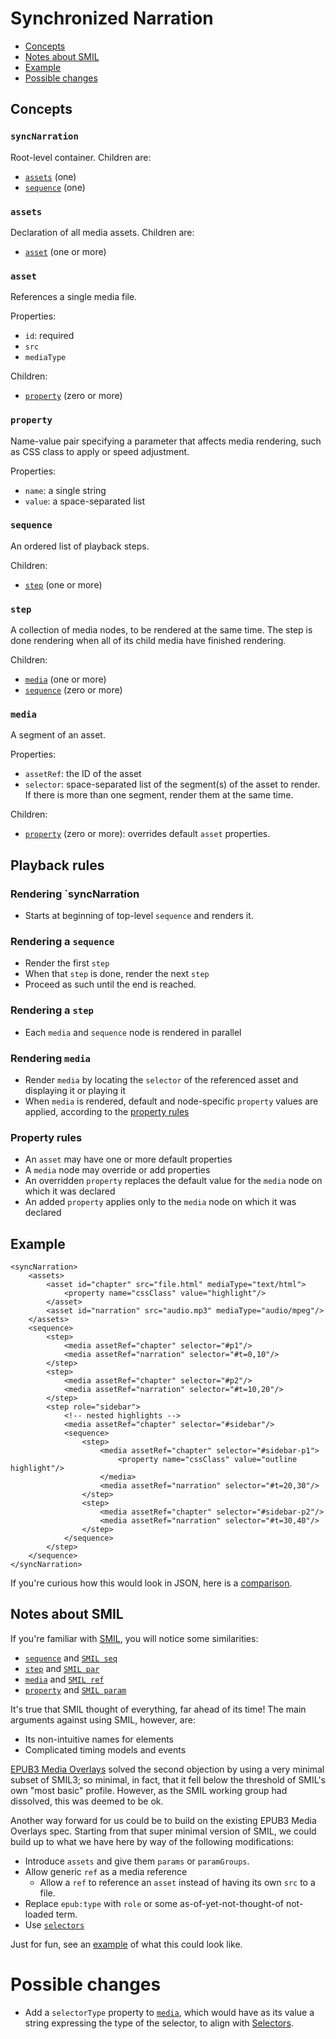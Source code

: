 # Synchronized Narration

* [Concepts](#concepts)
* [Notes about SMIL](#notes-about-smil)
* [Example](#example)
* [Possible changes](#possible-changes)

## Concepts

### `syncNarration` 
Root-level container. Children are:
* [`assets`](#assets) (one)
* [`sequence`](#sequence) (one)

### `assets`
Declaration of all media assets. Children are:
* [`asset`](#asset) (one or more)

### `asset`
References a single media file. 

Properties: 
* `id`: required
* `src`
* `mediaType`

Children: 
* [`property`](#property) (zero or more)

### `property`

Name-value pair specifying a parameter that affects media rendering, such as CSS class to apply or speed adjustment.

Properties:
* `name`: a single string
* `value`: a space-separated list

### `sequence`

An ordered list of playback steps.

Children: 
* [`step`](#step) (one or more)

### `step`

A collection of media nodes, to be rendered at the same time. The step is done rendering when all of its child media have finished rendering.

Children:
* [`media`](#media) (one or more)
* [`sequence`](#sequence) (zero or more)

### `media`

A segment of an asset.

Properties:
* `assetRef`: the ID of the asset
* `selector`: space-separated list of the segment(s) of the asset to render. If there is more than one segment, render them at the same time.

Children: 
* [`property`](#property) (zero or more): overrides default `asset` properties.

## Playback rules

### Rendering `syncNarration
* Starts at beginning of top-level `sequence` and renders it.

### Rendering a `sequence`
* Render the first `step`
* When that `step` is done, render the next `step`
* Proceed as such until the end is reached.

### Rendering a `step`
* Each `media` and `sequence` node is rendered in parallel

### Rendering `media`
* Render `media` by locating the `selector` of the referenced asset and displaying it or playing it
* When `media` is rendered, default and node-specific `property` values are applied, according to the [property rules](#property-rules)

### Property rules
* An `asset` may have one or more default properties
* A `media` node may override or add properties
* An overridden `property` replaces the default value for the `media` node on which it was declared
* An added `property` applies only to the `media` node on which it was declared

## Example

```
<syncNarration>
    <assets>
        <asset id="chapter" src="file.html" mediaType="text/html">
            <property name="cssClass" value="highlight"/>
        </asset>
        <asset id="narration" src="audio.mp3" mediaType="audio/mpeg"/>
    </assets>
    <sequence>
        <step>
            <media assetRef="chapter" selector="#p1"/>
            <media assetRef="narration" selector="#t=0,10"/>
        </step>
        <step>
            <media assetRef="chapter" selector="#p2"/>
            <media assetRef="narration" selector="#t=10,20"/>
        </step>
        <step role="sidebar">
            <!-- nested highlights -->
            <media assetRef="chapter" selector="#sidebar"/>
            <sequence>
                <step>
                    <media assetRef="chapter" selector="#sidebar-p1">
                        <property name="cssClass" value="outline highlight"/>
                    </media>
                    <media assetRef="narration" selector="#t=20,30"/>
                </step>
                <step>
                    <media assetRef="chapter" selector="#sidebar-p2"/>
                    <media assetRef="narration" selector="#t=30,40"/>
                </step>
            </sequence>
        </step>
    </sequence>
</syncNarration>
```

If you're curious how this would look in JSON, here is a [comparison](xml-json.html).

## Notes about SMIL

If you're familiar with [SMIL](https://www.w3.org/TR/SMIL3/), you will notice some similarities:
* [`sequence`](#sequence) and [`SMIL seq`](#https://www.w3.org/TR/SMIL3/smil-timing.html#edef-seq) 
* [`step`](#step) and [`SMIL par`](https://www.w3.org/TR/SMIL3/smil-timing.html#edef-par)
* [`media`](#media) and [`SMIL ref`](https://www.w3.org/TR/SMIL3/smil-extended-media-object.html#edef-ref)
* [`property`](#property) and [`SMIL param`](https://www.w3.org/TR/SMIL3/smil-extended-media-object.html#edef-param)

It's true that SMIL thought of everything, far ahead of its time! The main arguments against using SMIL, however, are:

* Its non-intuitive names for elements
* Complicated timing models and events

[EPUB3 Media Overlays](https://www.w3.org/publishing/epub/epub-mediaoverlays.html#sec-overlays-def) solved the second objection by using a very minimal subset of SMIL3; so minimal, in fact, that it fell below the threshold of SMIL's own "most basic" profile. However, as the SMIL working group had dissolved, this was deemed to be ok.

Another way forward for us could be to build on the existing EPUB3 Media Overlays spec. Starting from that super minimal version of SMIL, we could build up to what we have here by way of the following modifications:

* Introduce `assets` and give them `params` or `paramGroups`. 
* Allow generic `ref` as a media reference
    * Allow a `ref` to reference an `asset` instead of having its own `src` to a file.
* Replace `epub:type` with `role` or some as-of-yet-not-thought-of not-loaded term.
* Use [`selectors`](https://www.w3.org/TR/selectors-states/#selectors)

Just for fun, see an [example](xml-json.html#smil) of what this could look like.

# Possible changes

* Add a `selectorType` property to [`media`](#media), which would have as its value a string expressing the type of the selector, to align with [Selectors](https://www.w3.org/TR/selectors-states/#selectors).
